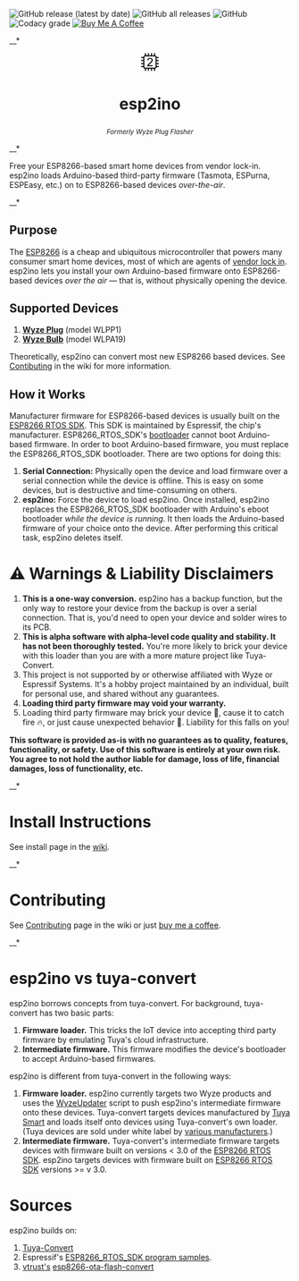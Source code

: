 ![GitHub release (latest by date)](https://img.shields.io/github/v/release/elahd/esp2ino) ![GitHub all releases](https://img.shields.io/github/downloads/elahd/esp2ino/total) ![GitHub](https://img.shields.io/github/license/elahd/esp2ino) ![Codacy grade](https://img.shields.io/codacy/grade/432b8cd357c2496d8a8887511dad3edf?logo=codacy) [![Buy Me A Coffee](https://img.shields.io/badge/%20-Buy%20Me%20A%20Coffee-grey?logo=buy-me-a-coffee)](https://www.buymeacoffee.com/elahd)

__*

<div align="center">
<img src="https://github.com/elahd/esp2ino/blob/main/resources/logo/favicon-io/favicon-32x32.png?raw=true">
<h1>esp2ino</h1>
 <sub><em>Formerly Wyze Plug Flasher</em></sub>
</div>

__*

Free your ESP8266-based smart home devices from vendor lock-in. esp2ino loads Arduino-based third-party firmware (Tasmota, ESPurna, ESPEasy, etc.) on to ESP8266-based devices _over-the-air_.

__*

## Purpose

The [ESP8266](https://www.espressif.com/en/products/socs/esp8266) is a cheap and ubiquitous microcontroller that powers many consumer smart home devices, most of which are agents of [vendor lock in](https://en.wikipedia.org/wiki/Vendor_lock-in). esp2ino lets you install your own Arduino-based firmware onto ESP8266-based devices *over the air* — that is, without physically opening the device.

## Supported Devices

1. [__Wyze Plug__](https://wyze.com/wyze-plug.html) (model WLPP1)
2. [__Wyze Bulb__](https://wyze.com/wyze-bulb.html) (model WLPA19)

Theoretically, esp2ino can convert most new ESP8266 based devices. See [Contibuting](https://github.com/elahd/esp2ino/wiki/Contributing) in the wiki for more information.

## How it Works

Manufacturer firmware for ESP8266-based devices is usually built on the [ESP8266 RTOS SDK](https://github.com/espressif/ESP8266_RTOS_SDK). This SDK is maintained by Espressif, the chip's manufacturer. ESP8266_RTOS_SDK's [bootloader](https://en.wikipedia.org/wiki/Bootloader) cannot boot Arduino-based firmware. In order to boot Arduino-based firmware, you must replace the ESP8266_RTOS_SDK bootloader. There are two options for doing this:

1. __Serial Connection:__ Physically open the device and load firmware over a serial connection while the device is offline. This is easy on some devices, but is destructive and time-consuming on others.
2. __esp2ino:__ Force the device to load esp2ino. Once installed, esp2ino replaces the ESP8266_RTOS_SDK bootloader with Arduino's eboot bootloader _while the device is running_. It then loads the Arduino-based firmware of your choice onto the device. After performing this critical task, esp2ino deletes itself.

# ⚠️ Warnings & Liability Disclaimers

1. __This is a one-way conversion.__ esp2ino has a backup function, but the only way to restore your device from the backup is over a serial connection. That is, you'd need to open your device and solder wires to its PCB.
2. __This is alpha software with alpha-level code quality and stability. It has not been thoroughly tested.__ You're more likely to brick your device with this loader than you are with a more mature project like Tuya-Convert.
3. This project is not supported by or otherwise affiliated with Wyze or Espressif Systems. It's a hobby project maintained by an individual, built for personal use, and shared without any guarantees.
4. __Loading third party firmware may void your warranty.__
5. Loading third party firmware may brick your device 🧱, cause it to catch fire 🔥, or just cause unexpected behavior 🤪. Liability for this falls on you!

__This software is provided as-is with no guarantees as to quality, features, functionality, or safety. Use of this software is entirely at your own risk. You agree to not hold the author liable for damage, loss of life, financial damages, loss of functionality, etc.__

__*

# Install Instructions

See install page in the [wiki](https://github.com/elahd/esp2ino/wiki).

__*

# Contributing

See [Contributing]([wiki](https://github.com/elahd/esp2ino/wiki/Contributing)) page in the wiki or just <a href="https://www.buymeacoffee.com/elahd" target="_blank">buy me a coffee</a>.

__*

# esp2ino vs tuya-convert

esp2ino borrows concepts from tuya-convert. For background, tuya-convert has two basic parts:

1. __Firmware loader.__ This tricks the IoT device into accepting third party firmware by emulating Tuya's cloud infrastructure.
2. __Intermediate firmware.__ This firmware modifies the device's bootloader to accept Arduino-based firmwares.

esp2ino is different from tuya-convert in the following ways:

1. __Firmware loader.__ esp2ino currently targets two Wyze products and uses the [WyzeUpdater](https://github.com/HclX/WyzeUpdater) script to push esp2ino's intermediate firmware onto these devices. Tuya-convert targets devices manufactured by [Tuya Smart](https://www.tuya.com/) and loads itself onto devices using Tuya-convert's own loader. (Tuya devices are sold under white label by [various manufacturers](https://www.google.com/search?q=site%3Atemplates.blakadder.com+tuya-convert).)
2. __Intermediate firmware.__ Tuya-convert's intermediate firmware targets devices with firmware built on versions < 3.0 of the [ESP8266 RTOS SDK](https://github.com/espressif/ESP8266_RTOS_SDK). esp2ino targets devices with firmware built on [ESP8266 RTOS SDK](https://github.com/espressif/ESP8266_RTOS_SDK) versions >= v 3.0.

# Sources

esp2ino builds on:

1. [Tuya-Convert](https://github.com/ct-Open-Source/tuya-convert)
2. Espressif's [ESP8266_RTOS_SDK program samples](https://github.com/espressif/ESP8266_RTOS_SDK/tree/master/examples).
3. [vtrust's](https://www.vtrust.de) [esp8266-ota-flash-convert](https://github.com/vtrust-de/esp8266-ota-flash-convert)

